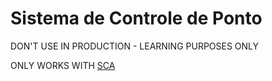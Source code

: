 # Sistema de Controle de Ponto

DON'T USE IN PRODUCTION - LEARNING PURPOSES ONLY

ONLY WORKS WITH [SCA](https://github.com/g1uliano/sca)
